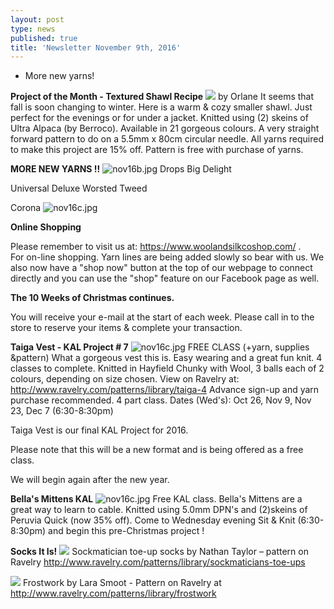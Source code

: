 ```yaml
---
layout: post
type: news
published: true
title: 'Newsletter November 9th, 2016'
---
```

- More new yarns!

**Project of the Month - Textured Shawl Recipe**
![]({{site.baseurl}}/projects/img/featured_29.jpg)
by Orlane
It seems that fall is soon changing to winter. Here is a warm & cozy smaller shawl. Just perfect for the evenings or for under a jacket. Knitted using (2) skeins of Ultra Alpaca (by Berroco). Available in 21 gorgeous colours. A very straight forward pattern to do on a 5.5mm x 80cm circular needle. All yarns required to make this project are 15% off. Pattern is free with purchase of yarns.


**MORE NEW YARNS !!**
![nov16b.jpg]({{site.baseurl}}/news/img/nov16b.jpg)
Drops Big Delight

Universal Deluxe Worsted Tweed

Corona
![nov16c.jpg]({{site.baseurl}}/news/img/nov16c.jpg)


**Online Shopping**

Please remember to visit us at: https://www.woolandsilkcoshop.com/ .  
For on-line shopping. Yarn lines are being added slowly so bear with us. We also now have a "shop now" button at the top of our webpage to connect directly and you can use the "shop" feature on our Facebook page as well.


**The 10 Weeks of Christmas continues.**

You will receive your e-mail at the start of each week. Please call in to the store to reserve your items & complete your transaction.


**Taiga Vest - KAL Project # 7**
![nov16c.jpg]({{site.baseurl}}/img/kal/kal7.jpg)
FREE CLASS (+yarn, supplies &pattern)
What a gorgeous vest this is. Easy wearing and a great fun knit. 4 classes to complete. Knitted in Hayfield Chunky with Wool, 3 balls each of 2 colours, depending on size chosen. View on Ravelry at:  http://www.ravelry.com/patterns/library/taiga-4
Advance sign-up and yarn purchase recommended.
4 part class.
Dates (Wed's): Oct 26, Nov 9, Nov 23, Dec 7  (6:30-8:30pm)   

Taiga Vest is our final KAL Project for 2016. 

Please note that this will be a new format and is being offered as a free class.

We will begin again after the new year. 


**Bella's Mittens  KAL**
![nov16c.jpg]({{site.baseurl}}/img/kal/kal8.jpg)
Free KAL class.  Bella's Mittens are a great way to learn to cable. Knitted using 5.0mm DPN's and (2)skeins of Peruvia Quick (now 35% off).  Come to Wednesday evening Sit & Knit (6:30-8:30pm) and begin this pre-Christmas project !


**Socks It Is!**
![]({{site.baseurl}}/img/socks/nov1.jpg)
Sockmatician toe-up socks by Nathan Taylor – pattern on Ravelry http://www.ravelry.com/patterns/library/sockmaticians-toe-ups

![]({{site.baseurl}}/img/socks/nov2.jpg)
Frostwork by Lara Smoot - Pattern on Ravelry at http://www.ravelry.com/patterns/library/frostwork
